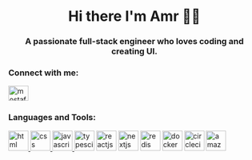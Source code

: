 
<h1 align="center">Hi there I'm Amr 👨‍💻</h1>
<h3 align="center">A passionate full-stack engineer who loves coding and creating UI.</h3>

<h3 align="left">Connect with me:</h3>
<p align="left">
<a href="https://www.linkedin.com/in/amrviernes/" target="blank"><img align="center" src="https://cdn.jsdelivr.net/gh/devicons/devicon/icons/linkedin/linkedin-original.svg" alt="mostafaellethy" height="30" width="40" /></a>
</p>

<h3 align="left">Languages and Tools:</h3>
<p align="left"><a href="https://en.wikipedia.org/wiki/HTML" target="_blank">
<img src="https://cdn.jsdelivr.net/gh/devicons/devicon/icons/html5/html5-original.svg" alt="html" width="40" height="40"/>
</a>
  <a href="https://en.wikipedia.org/wiki/CSS" target="_blank">
<img src="https://cdn.jsdelivr.net/gh/devicons/devicon/icons/css3/css3-original.svg" alt="css" width="40" height="40"/>
</a>
  <a href="https://en.wikipedia.org/wiki/JavaScript" target="_blank">
<img src="https://cdn.jsdelivr.net/gh/devicons/devicon/icons/javascript/javascript-original.svg" alt="javascript" width="40" height="40"/>
</a>
  <a href="https://www.typescriptlang.org/" target="_blank"><img src="https://cdn.jsdelivr.net/gh/devicons/devicon/icons/typescript/typescript-original.svg" alt="typesciprt" width="40" height="40"/></a>
  <a href="https://reactjs.org/" target="_blank"><img src="https://cdn.jsdelivr.net/gh/devicons/devicon/icons/react/react-original.svg" alt="reactjs" width="40" height="40"/></a>
  <a href="https://nextjs.org/" target="_blank"><img src="https://cdn.jsdelivr.net/gh/devicons/devicon/icons/nextjs/nextjs-original.svg" alt="nextjs" width="40" height="40"/></a>
  <a href="https://redis.org/" target="_blank"><img src="https://cdn.jsdelivr.net/gh/devicons/devicon/icons/redis/redis-original-wordmark.svg" alt="redis" width="40" height="40"/></a>
  <a href="https://docker.org/" target="_blank"><img src="https://cdn.jsdelivr.net/gh/devicons/devicon/icons/docker/docker-original-wordmark.svg" alt="docker" width="40" height="40"/></a>
  <a href="https://circleci.io/" target="_blank"><img src="https://cdn.jsdelivr.net/gh/devicons/devicon/icons/circleci/circleci-plain-wordmark.svg" alt="circleci" width="40" height="40"/></a>
    <a href="https://amazon.com/" target="_blank"><img src="https://cdn.jsdelivr.net/gh/devicons/devicon/icons/amazonwebservices/amazonwebservices-original.svg" alt="amazon" width="40" height="40"/></a>
  </p>

